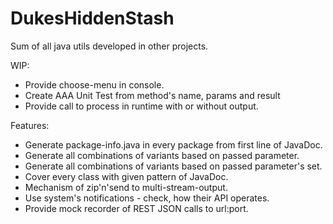 # DukesHiddenStash
Sum of all java utils developed in other projects.

WIP:
- Provide choose-menu in console.
- Create AAA Unit Test from method's name, params and result
- Provide call to process in runtime with or without output.

Features:
- Generate package-info.java in every package from first line of JavaDoc.
- Generate all combinations of variants based on passed parameter.
- Generate all combinations of variants based on passed parameter's set.
- Cover every class with given pattern of JavaDoc.
- Mechanism of zip'n'send to multi-stream-output.
- Use system's notifications - check, how their API operates.
- Provide mock recorder of REST JSON calls to url:port.